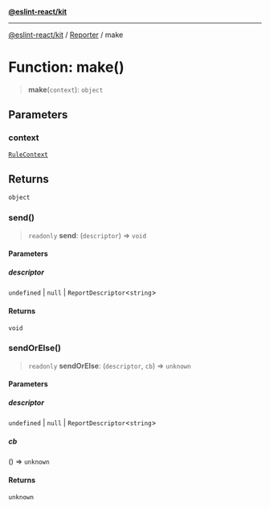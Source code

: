[**@eslint-react/kit**](../../../../README.md)

***

[@eslint-react/kit](../../../../README.md) / [Reporter](../README.md) / make

# Function: make()

> **make**(`context`): `object`

## Parameters

### context

[`RuleContext`](../../../../type-aliases/RuleContext.md)

## Returns

`object`

### send()

> `readonly` **send**: (`descriptor`) => `void`

#### Parameters

##### descriptor

`undefined` | `null` | `ReportDescriptor`\<`string`\>

#### Returns

`void`

### sendOrElse()

> `readonly` **sendOrElse**: (`descriptor`, `cb`) => `unknown`

#### Parameters

##### descriptor

`undefined` | `null` | `ReportDescriptor`\<`string`\>

##### cb

() => `unknown`

#### Returns

`unknown`
